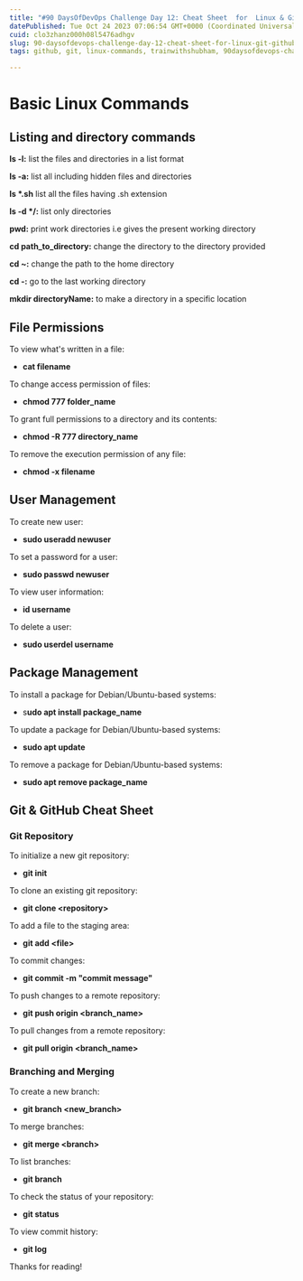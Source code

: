 ```yaml
---
title: "#90 DaysOfDevOps Challenge Day 12: Cheat Sheet  for  Linux & Git-GitHub"
datePublished: Tue Oct 24 2023 07:06:54 GMT+0000 (Coordinated Universal Time)
cuid: clo3zhanz000h08l5476adhgv
slug: 90-daysofdevops-challenge-day-12-cheat-sheet-for-linux-git-github
tags: github, git, linux-commands, trainwithshubham, 90daysofdevops-chanllenge

---
```


# Basic Linux Commands

## **Listing and directory commands**

**ls -l:** list the files and directories in a list format

**ls -a:** list all including hidden files and directories

**ls \*.sh** list all the files having .sh extension

**ls -d \*/:** list only directories

**pwd:** print work directories i.e gives the present working directory

**cd path\_to\_directory:** change the directory to the directory provided

**cd ~:** change the path to the home directory

**cd -:** go to the last working directory

**mkdir directoryName:** to make a directory in a specific location

## File Permissions

To view what's written in a file:

* **cat filename**
    

To change access permission of files:

* **chmod 777 folder\_name**
    

To grant full permissions to a directory and its contents:

* **chmod -R 777 directory\_name**
    

To remove the execution permission of any file:

* **chmod -x filename**
    

## User Management

To create new user:

* **sudo useradd newuser**
    

To set a password for a user:

* **sudo passwd newuser**
    

To view user information:

* **id username**
    

To delete a user:

* **sudo userdel username**
    

## Package Management

To install a package for Debian/Ubuntu-based systems:

* s**udo apt install package\_name**
    

To update a package for Debian/Ubuntu-based systems:

* **sudo apt update**
    

To remove a package for Debian/Ubuntu-based systems:

* **sudo apt remove package\_name**
    

## Git & GitHub Cheat Sheet

### Git Repository

To initialize a new git repository:

* **git init**
    

To clone an existing git repository:

* **git clone &lt;repository&gt;**
    

To add a file to the staging area:

* **git add &lt;file&gt;**
    

To commit changes:

* **git commit -m "commit message"**
    

To push changes to a remote repository:

* **git push origin &lt;branch\_name&gt;**
    

To pull changes from a remote repository:

* **git pull origin &lt;branch\_name&gt;**
    

### Branching and Merging

To create a new branch:

* **git branch &lt;new\_branch&gt;**
    

To merge branches:

* **git merge &lt;branch&gt;**
    

To list branches:

* **git branch**
    

To check the status of your repository:

* **git status**
    

To view commit history:

* **git log**
    

Thanks for reading!